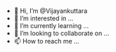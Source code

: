 - 👋 Hi, I’m @Vijayankuttara
- 👀 I’m interested in ...
- 🌱 I’m currently learning ...
- 💞️ I’m looking to collaborate on ...
- 📫 How to reach me ...

<!---
Vijayankuttara/Vijayankuttara is a ✨ special ✨ repository because its `README.md` (this file) appears on your GitHub profile.
You can click the Preview link to take a look at your changes.
--->
